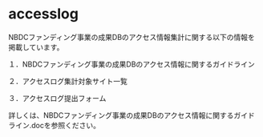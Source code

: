 accesslog
=========

NBDCファンディング事業の成果DBのアクセス情報集計に関する以下の情報を掲載しています。

１．NBDCファンディング事業の成果DBのアクセス情報に関するガイドライン

２．アクセスログ集計対象サイト一覧

３．アクセスログ提出フォーム

詳しくは、NBDCファンディング事業の成果DBのアクセス情報に関するガイドライン.docを参照ください。

